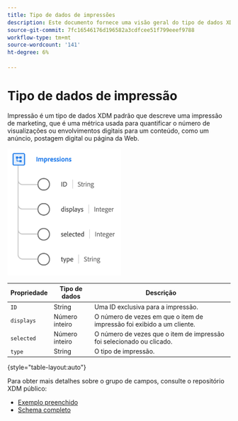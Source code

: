```yaml
---
title: Tipo de dados de impressões
description: Este documento fornece uma visão geral do tipo de dados XDM de impressões.
source-git-commit: 7fc16546176d196582a3cdfcee51f799eeef9788
workflow-type: tm+mt
source-wordcount: '141'
ht-degree: 6%

---
```


#  Tipo de dados de impressão

 Impressão é um tipo de dados XDM padrão que descreve uma impressão de marketing, que é uma métrica usada para quantificar o número de visualizações ou envolvimentos digitais para um conteúdo, como um anúncio, postagem digital ou página da Web.

![](../images/data-types/impressions.png)

| Propriedade | Tipo de dados | Descrição |
| --- | --- | --- |
| `ID` | String | Uma ID exclusiva para a impressão. |
| `displays` | Número inteiro | O número de vezes em que o item de impressão foi exibido a um cliente. |
| `selected` | Número inteiro | O número de vezes que o item de impressão foi selecionado ou clicado. |
| `type` | String | O tipo de impressão. |

{style=&quot;table-layout:auto&quot;}

Para obter mais detalhes sobre o grupo de campos, consulte o repositório XDM público:

* [Exemplo preenchido](https://github.com/adobe/xdm/blob/master/components/datatypes/industry-verticals/impressions.example.1.json)
* [Schema completo](https://github.com/adobe/xdm/blob/master/components/datatypes/industry-verticals/impressions.schema.json)
